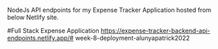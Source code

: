 NodeJs API endpoints for my Expense Tracker Application hosted from below Netlify site.

#Full Stack Expense Application https://expense-tracker-backend-api-endpoints.netlify.app/# week-8-deployment-alunyapatrick2022
